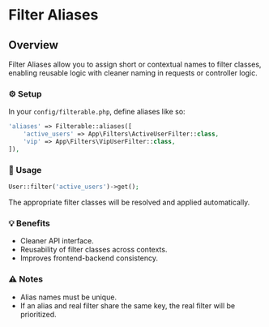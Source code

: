 # Filter Aliases

## Overview

Filter Aliases allow you to assign short or contextual names to filter classes, enabling reusable logic with cleaner naming in requests or controller logic.

### ⚙️ Setup

In your `config/filterable.php`, define aliases like so:

```php
'aliases' => Filterable::aliases([
    'active_users' => App\Filters\ActiveUserFilter::class,
    'vip' => App\Filters\VipUserFilter::class,
]),
```

### 🧪 Usage

```php
User::filter('active_users')->get();
```

The appropriate filter classes will be resolved and applied automatically.

### 💡 Benefits

-   Cleaner API interface.
-   Reusability of filter classes across contexts.
-   Improves frontend-backend consistency.

### ⚠️ Notes

-   Alias names must be unique.
-   If an alias and real filter share the same key, the real filter will be prioritized.
